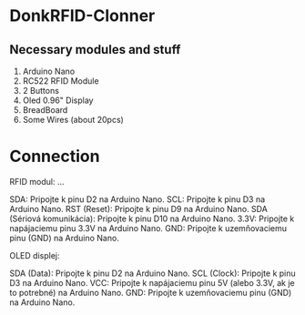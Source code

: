 # DonkRFID-Clonner

## Necessary modules and stuff
1. Arduino Nano
2. RC522 RFID Module
3. 2 Buttons
4. Oled 0.96" Display
5. BreadBoard
6. Some Wires (about 20pcs)
# Connection
RFID modul:
...

SDA: Pripojte k pinu D2 na Arduino Nano.
SCL: Pripojte k pinu D3 na Arduino Nano.
RST (Reset): Pripojte k pinu D9 na Arduino Nano.
SDA (Sériová komunikácia): Pripojte k pinu D10 na Arduino Nano.
3.3V: Pripojte k napájaciemu pinu 3.3V na Arduino Nano.
GND: Pripojte k uzemňovaciemu pinu (GND) na Arduino Nano.

OLED displej:

SDA (Data): Pripojte k pinu D2 na Arduino Nano.
SCL (Clock): Pripojte k pinu D3 na Arduino Nano.
VCC: Pripojte k napájaciemu pinu 5V (alebo 3.3V, ak je to potrebné) na Arduino Nano.
GND: Pripojte k uzemňovaciemu pinu (GND) na Arduino Nano.
